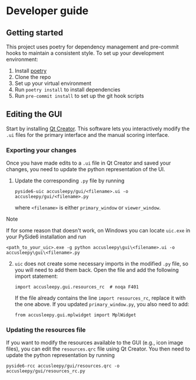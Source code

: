 # Developer guide

## Getting started
This project uses poetry for dependency management and
pre-commit hooks to maintain a consistent style.
To set up your development environment:
1. Install [poetry](https://python-poetry.org/docs/#installation)
2. Clone the repo
3. Set up your virtual environment
4. Run `poetry install` to install dependencies
5. Run `pre-commit install` to set up the git hook scripts


## Editing the GUI
Start by installing
[Qt Creator](https://doc.qt.io/qtcreator/). This software lets you
interactively modify the `.ui` files for the primary interface
and the manual scoring interface.

### Exporting your changes
Once you have made edits to a `.ui` file in Qt Creator and saved
your changes, you need to update the python representation of the UI.
1. Update the corresponding `.py` file by running
    ```
    pyside6-uic accusleepy/gui/<filename>.ui -o accusleepy/gui/<filename>.py
    ```
    where `<filename>` is either `primary_window` or `viewer_window`.

> [!NOTE]
> If for some reason that doesn't work, on Windows you can
> locate `uic.exe` in your PySide6 installation and run
> ```
> <path_to_your_uic>.exe -g python accusleepy\gui\<filename>.ui -o accusleepy\gui\<filename>.py
> ```
2. `uic` does not create some necessary imports in the modified
   `.py` file, so you will need to add them back.
   Open the file and add the following import statement:
   ```
   import accusleepy.gui.resources_rc  # noqa F401
   ```
   If the file already contains the line `import resources_rc`,
   replace it with the one above.
   If you updated `primary_window.py`, you also need to add:
   ```
   from accusleepy.gui.mplwidget import MplWidget
   ```

### Updating the resources file
If you want to modify the resources available to the GUI
(e.g., icon image files), you can edit the `resources.qrc`
file using Qt Creator. You then need to update the python
representation by running

```
pyside6-rcc accusleepy/gui/resources.qrc -o accusleepy/gui/resources_rc.py
```
